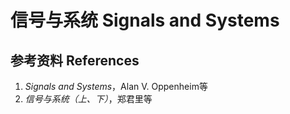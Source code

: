 # 信号与系统 Signals and Systems

## 参考资料 References

1. *Signals and Systems*，Alan V. Oppenheim等
2. *信号与系统（上、下）*，郑君里等